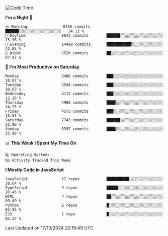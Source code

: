 <!--START_SECTION:waka-->
![Code Time](http://img.shields.io/badge/Code%20Time-3%2C337%20hrs%2038%20mins-blue)

**I'm a Night 🦉** 

```text
🌞 Morning                8156 commits        ██████░░░░░░░░░░░░░░░░░░░   24.12 % 
🌆 Daytime                8643 commits        ██████░░░░░░░░░░░░░░░░░░░   25.56 % 
🌃 Evening                14488 commits       ███████████░░░░░░░░░░░░░░   42.85 % 
🌙 Night                  2526 commits        ██░░░░░░░░░░░░░░░░░░░░░░░   07.47 % 
```
📅 **I'm Most Productive on Saturday** 

```text
Monday                   3406 commits        ███░░░░░░░░░░░░░░░░░░░░░░   10.07 % 
Tuesday                  3594 commits        ███░░░░░░░░░░░░░░░░░░░░░░   10.63 % 
Wednesday                4112 commits        ███░░░░░░░░░░░░░░░░░░░░░░   12.16 % 
Thursday                 4986 commits        ████░░░░░░░░░░░░░░░░░░░░░   14.75 % 
Friday                   4575 commits        ███░░░░░░░░░░░░░░░░░░░░░░   13.53 % 
Saturday                 7743 commits        ██████░░░░░░░░░░░░░░░░░░░   22.90 % 
Sunday                   5397 commits        ████░░░░░░░░░░░░░░░░░░░░░   15.96 % 
```


📊 **This Week I Spent My Time On** 

```text
💻 Operating System: 
No Activity Tracked This Week
```

**I Mostly Code in JavaScript** 

```text
JavaScript               17 repos            ██████████░░░░░░░░░░░░░░░   38.64 % 
TypeScript               9 repos             █████░░░░░░░░░░░░░░░░░░░░   20.45 % 
HTML                     4 repos             ██░░░░░░░░░░░░░░░░░░░░░░░   09.09 % 
Python                   2 repos             █░░░░░░░░░░░░░░░░░░░░░░░░   04.55 % 
EJS                      1 repo              █░░░░░░░░░░░░░░░░░░░░░░░░   02.27 % 
```




 Last Updated on 17/10/2024 22:19:49 UTC
<!--END_SECTION:waka-->

<!--
**likaiqiang/likaiqiang** is a ✨ _special_ ✨ repository because its `README.md` (this file) appears on your GitHub profile.

Here are some ideas to get you started:

- 🔭 I’m currently working on ...
- 🌱 I’m currently learning ...
- 👯 I’m looking to collaborate on ...
- 🤔 I’m looking for help with ...
- 💬 Ask me about ...
- 📫 How to reach me: ...
- 😄 Pronouns: ...
- ⚡ Fun fact: ...
-->
